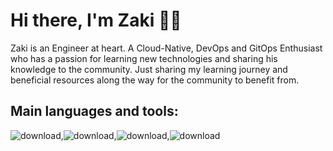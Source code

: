 # Hi there, I'm Zaki 👋🏾
Zaki is an Engineer at heart. A Cloud-Native, DevOps and GitOps Enthusiast who has a passion for learning new technologies and sharing his knowledge to the community.
Just sharing my learning journey and beneficial resources along the way for the community to benefit from.
## Main languages and tools:
![download](https://user-images.githubusercontent.com/96184193/159127546-5c304590-0cfa-4a81-96cd-11b143e29b2d.png),![download](https://user-images.githubusercontent.com/96184193/159127648-464da937-bf5a-426a-8d5f-e1cd63a2cc34.png),![download](https://user-images.githubusercontent.com/96184193/159127760-40a9f85b-8ff8-461a-96d0-5aa9cc74299d.png),![download](https://user-images.githubusercontent.com/96184193/159127795-80edc36f-25da-4f61-a38f-ecf494a27bcc.png)




